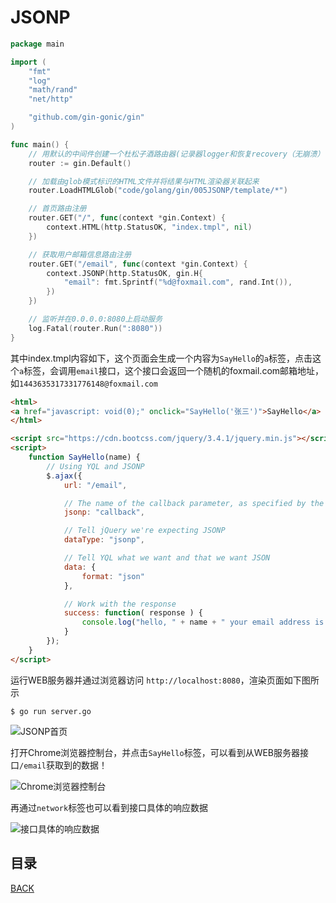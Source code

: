 # JSONP

```go
package main

import (
	"fmt"
	"log"
	"math/rand"
	"net/http"

	"github.com/gin-gonic/gin"
)

func main() {
	// 用默认的中间件创建一个杜松子酒路由器(记录器logger和恢复recovery（无崩溃）中间件)
	router := gin.Default()

	// 加载由glob模式标识的HTML文件并将结果与HTML渲染器关联起来
	router.LoadHTMLGlob("code/golang/gin/005JSONP/template/*")

	// 首页路由注册
	router.GET("/", func(context *gin.Context) {
		context.HTML(http.StatusOK, "index.tmpl", nil)
	})

	// 获取用户邮箱信息路由注册
	router.GET("/email", func(context *gin.Context) {
		context.JSONP(http.StatusOK, gin.H{
			"email": fmt.Sprintf("%d@foxmail.com", rand.Int()),
		})
	})

	// 监听并在0.0.0.0:8080上启动服务
	log.Fatal(router.Run(":8080"))
}
```

其中index.tmpl内容如下，这个页面会生成一个内容为`SayHello`的`a`标签，点击这个`a`标签，会调用`email`接口，这个接口会返回一个随机的foxmail.com邮箱地址，如`1443635317331776148@foxmail.com`

```html
<html>
<a href="javascript: void(0);" onclick="SayHello('张三')">SayHello</a>
</html>

<script src="https://cdn.bootcss.com/jquery/3.4.1/jquery.min.js"></script>
<script>
    function SayHello(name) {
        // Using YQL and JSONP
        $.ajax({
            url: "/email",

            // The name of the callback parameter, as specified by the YQL service
            jsonp: "callback",

            // Tell jQuery we're expecting JSONP
            dataType: "jsonp",

            // Tell YQL what we want and that we want JSON
            data: {
                format: "json"
            },

            // Work with the response
            success: function( response ) {
                console.log("hello, " + name + " your email address is " + response.email)
            }
        });
    }
</script>
```

运行WEB服务器并通过浏览器访问 `http://localhost:8080`，渲染页面如下图所示

```shell
$ go run server.go
```

![JSONP首页](https://lucklit.oss-cn-beijing.aliyuncs.com/written/Snip20191217_58.png)

打开Chrome浏览器控制台，并点击`SayHello`标签，可以看到从WEB服务器接口`/email`获取到的数据！

![Chrome浏览器控制台](https://lucklit.oss-cn-beijing.aliyuncs.com/written/Snip20191217_59.png)

再通过`network`标签也可以看到接口具体的响应数据

![接口具体的响应数据](https://lucklit.oss-cn-beijing.aliyuncs.com/written/Snip20191217_61.png)

## 目录

[BACK](../gin-use.md)